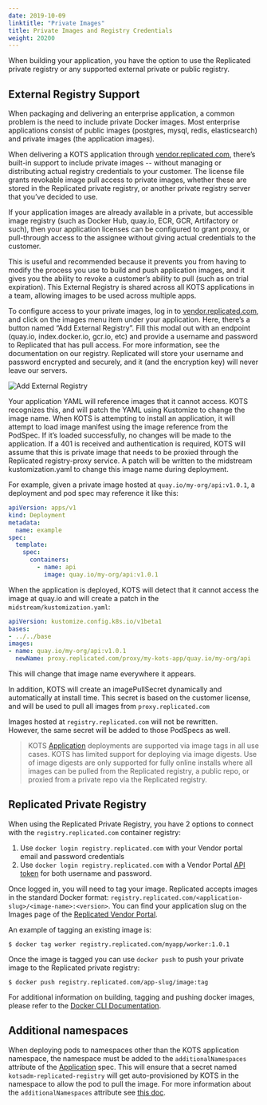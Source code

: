 ```yaml
---
date: 2019-10-09
linktitle: "Private Images"
title: Private Images and Registry Credentials
weight: 20200
---
```


When building your application, you have the option to use the Replicated private registry or any supported external private or public registry.

## External Registry Support

When packaging and delivering an enterprise application, a common problem is the need to include private Docker images. 
Most enterprise applications consist of public images (postgres, mysql, redis, elasticsearch) and private images (the application images).

When delivering a KOTS application through [vendor.replicated.com](https://vendor.replicated.com), there’s built-in support to include private images -- without managing or distributing actual registry credentials to your customer. 
The license file grants revokable image pull access to private images, whether these are stored in the Replicated private registry, or another private registry server that you’ve decided to use.

If your application images are already available in a private, but accessible image registry (such as Docker Hub, quay.io, ECR, GCR, Artifactory or such), then your application licenses can be configured to grant proxy, or pull-through access to the assignee without giving actual credentials to the customer. 

This is useful and recommended because it prevents you from having to modify the process you use to build and push application images, and it gives you the ability to revoke a customer’s ability to pull (such as on trial expiration). 
This External Registry is shared across all KOTS applications in a team, allowing images to be used across multiple apps.

To configure access to your private images, log in to [vendor.replicated.com](https://vendor.replicated.com), and click on the images menu item under your application. 
Here, there’s a button named “Add External Registry”. 
Fill this modal out with an endpoint (quay.io, index.docker.io, gcr.io, etc) and provide a username and password to Replicated that has pull access. 
For more information, see the documentation on our registry. 
Replicated will store your username and password encrypted and securely, and it (and the encryption key) will never leave our servers.

![Add External Registry](/images/add-external-registry.png)

Your application YAML will reference images that it cannot access. 
KOTS recognizes this, and will patch the YAML using Kustomize to change the image name. 
When KOTS is attempting to install an application, it will attempt to load image manifest using the image reference from the PodSpec. 
If it’s loaded successfully, no changes will be made to the application. 
If a 401 is received and authentication is required, KOTS will assume that this is private image that needs to be proxied through the Replicated registry-proxy service. 
A patch will be written to the midstream kustomization.yaml to change this image name during deployment.

For example, given a private image hosted at `quay.io/my-org/api:v1.0.1`, a deployment and pod spec may reference it like this:

```yaml
apiVersion: apps/v1
kind: Deployment
metadata:
  name: example
spec:
  template:
    spec:
      containers:
        - name: api
          image: quay.io/my-org/api:v1.0.1
```

When the application is deployed, KOTS will detect that it cannot access the image at quay.io and will create a patch in the `midstream/kustomization.yaml`:

```yaml
apiVersion: kustomize.config.k8s.io/v1beta1
bases:
- ../../base
images:
- name: quay.io/my-org/api:v1.0.1
  newName: proxy.replicated.com/proxy/my-kots-app/quay.io/my-org/api
```

This will change that image name everywhere it appears.

In addition, KOTS will create an imagePullSecret dynamically and automatically at install time. 
This secret is based on the customer license, and will be used to pull all images from `proxy.replicated.com`

Images hosted at `registry.replicated.com` will not be rewritten.  
However, the same secret will be added to those PodSpecs as well.

> KOTS [Application](/reference/v1beta1/application/) deployments are supported via image tags in all use cases. KOTS has limited support for deploying via image digests. Use of image digests are only supported for fully online installs where all images can be pulled from the Replicated registry, a public repo, or proxied from a private repo via the Replicated registry.

## Replicated Private Registry

When using the Replicated Private Registry, you have 2 options to connect with the `registry.replicated.com` container registry:
1. Use `docker login registry.replicated.com` with your Vendor portal email and password credentials
2. Use `docker login registry.replicated.com` with a Vendor Portal [API token](/vendor/guides/cli-quickstart/#2-setting-an-api-token) for both username and password.

Once logged in, you will need to tag your image. Replicated accepts images in the standard Docker format: `registry.replicated.com/<application-slug>/<image-name>:<version>`. You can find your application slug on the Images page of the [Replicated Vendor Portal](https://vendor.replicated.com/#/images).

An example of tagging an existing image is:

```shell
$ docker tag worker registry.replicated.com/myapp/worker:1.0.1
```

Once the image is tagged you can use `docker push` to push your private image to the Replicated private registry:
```shell
$ docker push registry.replicated.com/app-slug/image:tag
```

For additional information on building, tagging and pushing docker images, please refer to the
[Docker CLI Documentation](https://docs.docker.com/engine/reference/commandline/cli/).

## Additional namespaces

When deploying pods to namespaces other than the KOTS application namespace, the namespace must be added to the `additionalNamespaces` attribute of the [Application](/reference/v1beta1/application/) spec.
This will ensure that a secret named `kotsadm-replicated-registry` will get auto-provisioned by KOTS in the namespace to allow the pod to pull the image.
For more information about the `additionalNamespaces` attribute see [this doc](/vendor/operators/additional-namespaces/).
